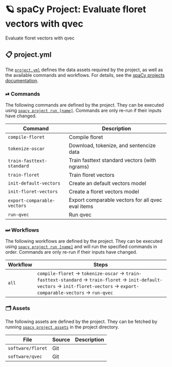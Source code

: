 <!-- SPACY PROJECT: AUTO-GENERATED DOCS START (do not remove) -->

# 🪐 spaCy Project: Evaluate floret vectors with qvec

Evaluate floret vectors with qvec

## 📋 project.yml

The [`project.yml`](project.yml) defines the data assets required by the
project, as well as the available commands and workflows. For details, see the
[spaCy projects documentation](https://spacy.io/usage/projects).

### ⏯ Commands

The following commands are defined by the project. They
can be executed using [`spacy project run [name]`](https://spacy.io/api/cli#project-run).
Commands are only re-run if their inputs have changed.

| Command | Description |
| --- | --- |
| `compile-floret` | Compile floret |
| `tokenize-oscar` | Download, tokenize, and sentencize data |
| `train-fasttext-standard` | Train fasttext standard vectors (with ngrams) |
| `train-floret` | Train floret vectors |
| `init-default-vectors` | Create an default vectors model |
| `init-floret-vectors` | Create a floret vectors model |
| `export-comparable-vectors` | Export comparable vectors for all qvec eval items |
| `run-qvec` | Run qvec |

### ⏭ Workflows

The following workflows are defined by the project. They
can be executed using [`spacy project run [name]`](https://spacy.io/api/cli#project-run)
and will run the specified commands in order. Commands are only re-run if their
inputs have changed.

| Workflow | Steps |
| --- | --- |
| `all` | `compile-floret` &rarr; `tokenize-oscar` &rarr; `train-fasttext-standard` &rarr; `train-floret` &rarr; `init-default-vectors` &rarr; `init-floret-vectors` &rarr; `export-comparable-vectors` &rarr; `run-qvec` |

### 🗂 Assets

The following assets are defined by the project. They can
be fetched by running [`spacy project assets`](https://spacy.io/api/cli#project-assets)
in the project directory.

| File | Source | Description |
| --- | --- | --- |
| `software/floret` | Git |  |
| `software/qvec` | Git |  |

<!-- SPACY PROJECT: AUTO-GENERATED DOCS END (do not remove) -->
